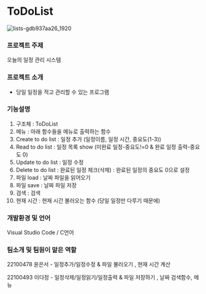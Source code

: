# ToDoList
![lists-gdb937aa26_1920](https://user-images.githubusercontent.com/46621957/165875070-f9715647-c359-4897-858f-3656eb8cf99b.jpg)

### 프로젝트 주제
  오늘의 일정 관리 시스템
### 프로젝트 소개
  - 당일 일정을 적고 관리할 수 있는 프로그램
### 기능설명
  1. 구조체 : ToDoList
  2. 메뉴 : 아래 함수들을 메뉴로 출력하는 함수
  3. Create to do list : 일정 추가 (일정이름, 일정 시간, 중요도(1-3))
  4. Read to do list : 일정 목록 show (미완료 일정-중요도!=0 & 완료 일정 출력-중요도 0)
  5. Update to do list : 일정 수정 
  6. Delete to do list : 완료된 일정 체크(삭제)  : 완료된 일정의 중요도 0으로 설정
  7. 파일 load : 날짜 파일을 읽어오기
  8. 파일 save : 날짜 파일 저장
  9. 검색 :  검색
  10. 현재 시간  : 현재 시간 불러오는 함수 (당일 일정만 다루기 때문에)

### 개발환경 및 언어
  Visual Studio Code / C언어
  
### 팀소개 및 팀원이 맡은 역할
  22100478 윤은서 - 일정추가/일정수정 & 파일 불러오기 , 현재 시간 계산
  
  22100493 이다정 - 일정삭제/일정읽기/일정출력 & 파일 저장하기 , 날짜 검색함수, 메뉴
